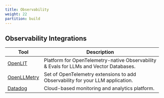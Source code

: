 ```yaml
---
title: Observability
weight: 22
partition: build
---
```


## Observability Integrations

| Tool                          | Description                                                                            |
| ----------------------------- | -------------------------------------------------------------------------------------- |
| [OpenLIT](/documentation/observability/openlit/)         | Platform for OpenTelemetry-native Observability & Evals for LLMs and Vector Databases. |
| [OpenLLMetry](/documentation/observability/openllmetry/) | Set of OpenTelemetry extensions to add Observability for your LLM application.         |
| [Datadog](/documentation/observability/datadog/)         | Cloud-based monitoring and analytics platform.                                         |
